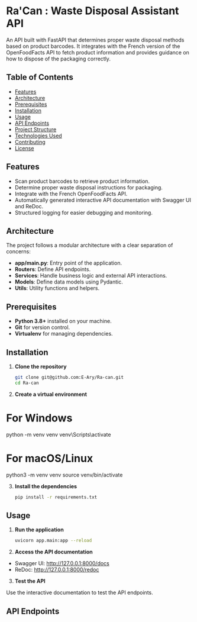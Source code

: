 # Ra'Can : Waste Disposal Assistant API

An API built with FastAPI that determines proper waste disposal methods based on product barcodes. It integrates with the French version of the OpenFoodFacts API to fetch product information and provides guidance on how to dispose of the packaging correctly.

## Table of Contents

- [Features](#features)
- [Architecture](#architecture)
- [Prerequisites](#prerequisites)
- [Installation](#installation)
- [Usage](#usage)
- [API Endpoints](#api-endpoints)
- [Project Structure](#project-structure)
- [Technologies Used](#technologies-used)
- [Contributing](#contributing)
- [License](#license)

## Features

- Scan product barcodes to retrieve product information.
- Determine proper waste disposal instructions for packaging.
- Integrate with the French OpenFoodFacts API.
- Automatically generated interactive API documentation with Swagger UI and ReDoc.
- Structured logging for easier debugging and monitoring.

## Architecture

The project follows a modular architecture with a clear separation of concerns:

- **app/main.py**: Entry point of the application.
- **Routers**: Define API endpoints.
- **Services**: Handle business logic and external API interactions.
- **Models**: Define data models using Pydantic.
- **Utils**: Utility functions and helpers.

## Prerequisites

- **Python 3.8+** installed on your machine.
- **Git** for version control.
- **Virtualenv** for managing dependencies.

## Installation

1. **Clone the repository**

   ```bash
   git clone git@github.com:E-Ary/Ra-can.git
   cd Ra-can
   ```

2. **Create a virtual environment**

# For Windows

python -m venv venv
venv\Scripts\activate

# For macOS/Linux

python3 -m venv venv
source venv/bin/activate

3. **Install the dependencies**

   ```bash
   pip install -r requirements.txt
   ```

## Usage

1. **Run the application**

   ```bash
   uvicorn app.main:app --reload
   ```

2. **Access the API documentation**

- Swagger UI: http://127.0.0.1:8000/docs
- ReDoc: http://127.0.0.1:8000/redoc

3. **Test the API**

Use the interactive documentation to test the API endpoints.

## API Endpoints
